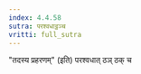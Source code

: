 ```yaml
---
index: 4.4.58
sutra: परश्वधाट्ठञ्च
vritti: full_sutra
---
```


"तदस्य प्रहरणम्" (इति) परश्वधात् ठञ् ठक् च